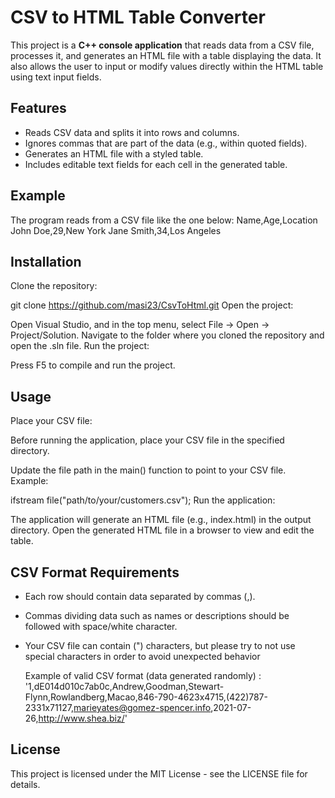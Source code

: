 # CSV to HTML Table Converter

This project is a **C++ console application** that reads data from a CSV file, processes it, and generates an HTML file with a table displaying the data. It also allows the user to input or modify values directly within the HTML table using text input fields.

## Features

- Reads CSV data and splits it into rows and columns.
- Ignores commas that are part of the data (e.g., within quoted fields).
- Generates an HTML file with a styled table.
- Includes editable text fields for each cell in the generated table.

## Example

The program reads from a CSV file like the one below:
Name,Age,Location John Doe,29,New York Jane Smith,34,Los Angeles

## Installation
Clone the repository:

git clone https://github.com/masi23/CsvToHtml.git
Open the project:

Open Visual Studio, and in the top menu, select File -> Open -> Project/Solution.
Navigate to the folder where you cloned the repository and open the .sln file.
Run the project:

Press F5 to compile and run the project.

## Usage
Place your CSV file:

Before running the application, place your CSV file in the specified directory.

Update the file path in the main() function to point to your CSV file. Example:

ifstream file("path/to/your/customers.csv");
Run the application:

The application will generate an HTML file (e.g., index.html) in the output directory.
Open the generated HTML file in a browser to view and edit the table.

## CSV Format Requirements
- Each row should contain data separated by commas (,).
- Commas dividing data such as names or descriptions should be followed with space/white character.
- Your CSV file can contain (") characters, but please try to not use special characters in order to avoid unexpected behavior

  Example of valid CSV format (data generated randomly) :
  '1,dE014d010c7ab0c,Andrew,Goodman,Stewart-Flynn,Rowlandberg,Macao,846-790-4623x4715,(422)787-2331x71127,marieyates@gomez-spencer.info,2021-07-26,http://www.shea.biz/'

## License
This project is licensed under the MIT License - see the LICENSE file for details.
